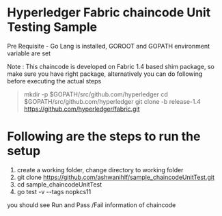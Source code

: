 # Hyperledger Fabric chaincode Unit Testing Sample

Pre Requisite - Go Lang is installed, GOROOT and GOPATH environment variable are set

Note : This chaincode is developed on Fabric 1.4 based shim package, so make sure you have right package, alternatively
you can do following before executing the actual steps

> mkdir -p $GOPATH/src/github.com/hyperledger
> cd $GOPATH/src/github.com/hyperledger
> git clone -b release-1.4 https://github.com/hyperledger/fabric.git

# Following are the steps to run the setup
1. create a working folder, change directory to working folder
2. git clone https://github.com/ashwanihlf/sample_chaincodeUnitTest.git
3. cd sample_chaincodeUnitTest  
5. go test -v --tags nopkcs11

you should see Run and Pass /Fail information of chaincode

